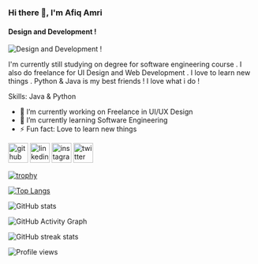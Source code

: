 ### Hi there 👋, I'm Afiq Amri
#### Design and Development !
![Design and Development !](https://i.postimg.cc/43m0jrfb/2.png)

I'm currently still studying on degree for software engineering course . I also do freelance for UI Design and Web Development . I love to learn new things . Python & Java is my best friends ! I love what i do !

Skills: Java & Python

- 🔭 I’m currently working on Freelance in UI/UX Design 
- 🌱 I’m currently learning Software Engineering 
- ⚡ Fun fact: Love to learn new things 


[<img src='https://cdn.jsdelivr.net/npm/simple-icons@3.0.1/icons/github.svg' alt='github' height='40'>](https://github.com/afiqamrii)  [<img src='https://cdn.jsdelivr.net/npm/simple-icons@3.0.1/icons/linkedin.svg' alt='linkedin' height='40'>](https://www.linkedin.com/in/afiqamrii/)  [<img src='https://cdn.jsdelivr.net/npm/simple-icons@3.0.1/icons/instagram.svg' alt='instagram' height='40'>](https://www.instagram.com/afqamrii/)  [<img src='https://cdn.jsdelivr.net/npm/simple-icons@3.0.1/icons/twitter.svg' alt='twitter' height='40'>](https://twitter.com/afqqamr)  

[![trophy](https://github-profile-trophy.vercel.app/?username=afiqamrii)](https://github.com/ryo-ma/github-profile-trophy)

[![Top Langs](https://github-readme-stats.vercel.app/api/top-langs/?username=afiqamrii)](https://github.com/anuraghazra/github-readme-stats)

![GitHub stats](https://github-readme-stats.vercel.app/api?username=afiqamrii&show_icons=true)  

![GitHub Activity Graph](https://activity-graph.herokuapp.com/graph?username=afiqamrii)  

![GitHub streak stats](https://streak-stats.demolab.com/?user=afiqamrii)  

![Profile views](https://gpvc.arturio.dev/afiqamrii)  




